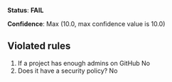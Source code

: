 **Status**: **FAIL**

**Confidence**: Max (10.0, max confidence value is 10.0)

## Violated rules

1.  If a project has enough admins on GitHub No
1.  Does it have a security policy? No
